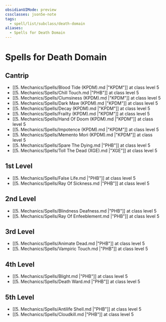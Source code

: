 ```yaml
---
obsidianUIMode: preview
cssclasses: json5e-note
tags:
  - spell/list/subclass/death-domain
aliases:
  - Spells for Death Domain
---
```

# Spells for Death Domain

## Cantrip

- [[5. Mechanics/Spells/Blood Tide (KPDM).md \|"KPDM"]] at class level 5
- [[5. Mechanics/Spells/Chill Touch.md \|"PHB"]] at class level 5
- [[5. Mechanics/Spells/Clumsiness (KPDM).md \|"KPDM"]] at class level 5
- [[5. Mechanics/Spells/Dark Maw (KPDM).md \|"KPDM"]] at class level 5
- [[5. Mechanics/Spells/Decay (KPDM).md \|"KPDM"]] at class level 5
- [[5. Mechanics/Spells/Frailty (KPDM).md \|"KPDM"]] at class level 5
- [[5. Mechanics/Spells/Hand Of Doom (KPDM).md \|"KPDM"]] at class level 5
- [[5. Mechanics/Spells/Impotence (KPDM).md \|"KPDM"]] at class level 5
- [[5. Mechanics/Spells/Memento Mori (KPDM).md \|"KPDM"]] at class level 5
- [[5. Mechanics/Spells/Spare The Dying.md \|"PHB"]] at class level 5
- [[5. Mechanics/Spells/Toll The Dead (XGE).md \|"XGE"]] at class level 5

## 1st Level

- [[5. Mechanics/Spells/False Life.md \|"PHB"]] at class level 5
- [[5. Mechanics/Spells/Ray Of Sickness.md \|"PHB"]] at class level 5

## 2nd Level

- [[5. Mechanics/Spells/Blindness Deafness.md \|"PHB"]] at class level 5
- [[5. Mechanics/Spells/Ray Of Enfeeblement.md \|"PHB"]] at class level 5

## 3rd Level

- [[5. Mechanics/Spells/Animate Dead.md \|"PHB"]] at class level 5
- [[5. Mechanics/Spells/Vampiric Touch.md \|"PHB"]] at class level 5

## 4th Level

- [[5. Mechanics/Spells/Blight.md \|"PHB"]] at class level 5
- [[5. Mechanics/Spells/Death Ward.md \|"PHB"]] at class level 5

## 5th Level

- [[5. Mechanics/Spells/Antilife Shell.md \|"PHB"]] at class level 5
- [[5. Mechanics/Spells/Cloudkill.md \|"PHB"]] at class level 5
